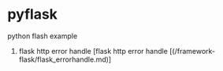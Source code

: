 # pyflask
python flash example



  1. flask http error handle
      [flask http error handle [(/framework-flask/flask_errorhandle.md)]


